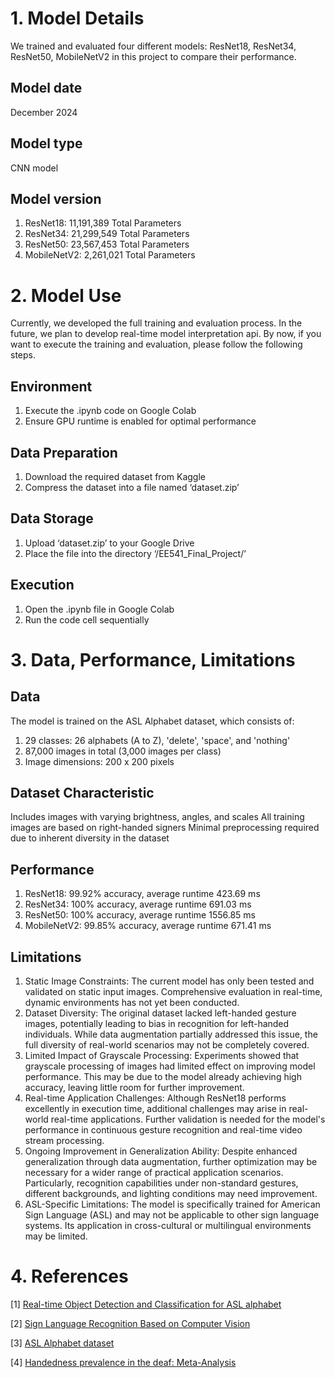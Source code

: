 # 1. Model Details
We trained and evaluated four different models: ResNet18, ResNet34, ResNet50, MobileNetV2 in this project to compare their performance.
## Model date
December 2024
## Model type
CNN model
## Model version
1. ResNet18: 11,191,389 Total Parameters
2. ResNet34: 21,299,549 Total Parameters
3. ResNet50: 23,567,453 Total Parameters
4. MobileNetV2: 2,261,021 Total Parameters

# 2. Model Use
Currently, we developed the full training and evaluation process. In the future, we plan to develop real-time model interpretation api. By now, if you want to execute the training and evaluation, please follow the following steps.

## Environment
1. Execute the .ipynb code on Google Colab
2. Ensure GPU runtime is enabled for optimal performance

## Data Preparation
1. Download the required dataset from Kaggle
2. Compress the dataset into a file named ‘dataset.zip’

## Data Storage
1. Upload ‘dataset.zip’ to your Google Drive
2. Place the file into the directory ‘/EE541_Final_Project/’

## Execution
1. Open the .ipynb file in Google Colab
2. Run the code cell sequentially

# 3. Data, Performance, Limitations
## Data
The model is trained on the ASL Alphabet dataset, which consists of:
1. 29 classes: 26 alphabets (A to Z), 'delete', 'space', and 'nothing'
2. 87,000 images in total (3,000 images per class)
3. Image dimensions: 200 x 200 pixels

## Dataset Characteristic
Includes images with varying brightness, angles, and scales
All training images are based on right-handed signers
Minimal preprocessing required due to inherent diversity in the dataset
## Performance
1. ResNet18: 99.92% accuracy, average runtime 423.69 ms
2. ResNet34: 100% accuracy, average runtime 691.03 ms
3. ResNet50: 100% accuracy, average runtime 1556.85 ms
4. MobileNetV2: 99.85% accuracy, average runtime 671.41 ms
## Limitations
1. Static Image Constraints:
The current model has only been tested and validated on static input images.
Comprehensive evaluation in real-time, dynamic environments has not yet been conducted.
2. Dataset Diversity:
The original dataset lacked left-handed gesture images, potentially leading to bias in recognition for left-handed individuals.
While data augmentation partially addressed this issue, the full diversity of real-world scenarios may not be completely covered.
3. Limited Impact of Grayscale Processing:
Experiments showed that grayscale processing of images had limited effect on improving model performance.
This may be due to the model already achieving high accuracy, leaving little room for further improvement.
4. Real-time Application Challenges:
Although ResNet18 performs excellently in execution time, additional challenges may arise in real-world real-time applications.
Further validation is needed for the model's performance in continuous gesture recognition and real-time video stream processing.
5. Ongoing Improvement in Generalization Ability:
Despite enhanced generalization through data augmentation, further optimization may be necessary for a wider range of practical application scenarios.
Particularly, recognition capabilities under non-standard gestures, different backgrounds, and lighting conditions may need improvement.
6. ASL-Specific Limitations:
The model is specifically trained for American Sign Language (ASL) and may not be applicable to other sign language systems.
Its application in cross-cultural or multilingual environments may be limited.

# 4. References
[1] [Real-time Object Detection and Classification for ASL alphabet](https://cs231n.stanford.edu/reports/2022/pdfs/147.pdf)

[2] [Sign Language Recognition Based on Computer Vision](https://ieeexplore.ieee.org/stamp/stamp.jsp?tp=&arnumber=9844497)

[3] [ASL Alphabet dataset](https://www.kaggle.com/datasets/grassknoted/asl-alphabet/data?select=asl_alphabet_train)

[4] [Handedness prevalence in the deaf: Meta-Analysis](https://www.sciencedirect.com/science/article/pii/S0149763415302189)

